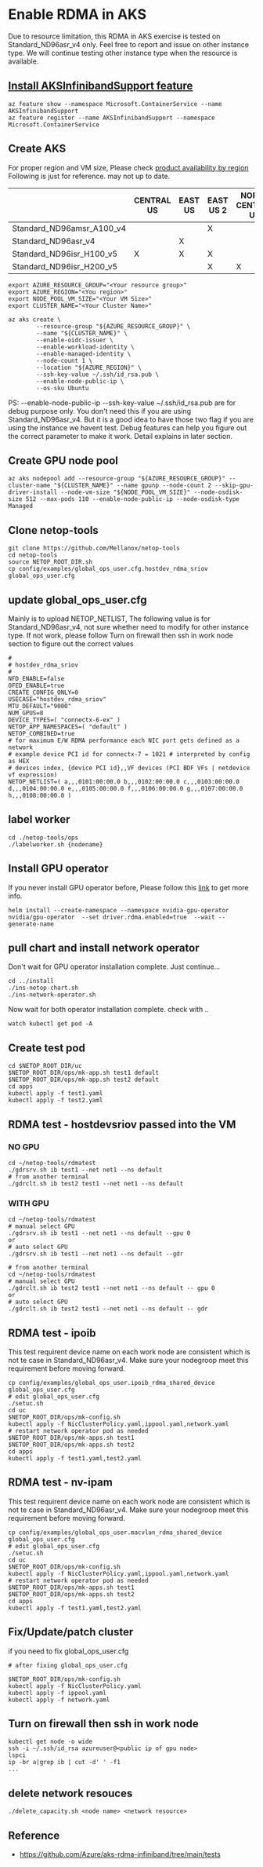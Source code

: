 # Enable RDMA in AKS

Due to resource limitation, this RDMA in AKS exercise is tested on Standard_ND96asr_v4 only.  Feel free to report and issue on other instance type.  We will continue testing other instance type when the resource is available.

## [Install AKSInfinibandSupport feature](https://learn.microsoft.com/en-us/azure/aks/use-amd-gpus)


```
az feature show --namespace Microsoft.ContainerService --name AKSInfinibandSupport
az feature register --name AKSInfinibandSupport --namespace Microsoft.ContainerService
```

## Create AKS 

For proper region and VM size, Please check [product availability by region](https://azure.microsoft.com/en-us/explore/global-infrastructure/products-by-region/table)
Following is just for reference.  may not up to date.

|                           | CENTRAL US | EAST US | EAST US 2 | NORTH CENTRAL US | SOUTH CENTRAL US | WEST US | WEST US 2 | WEST US 3 |
|---------------------------|------------|---------|-----------|------------------|------------------|---------|-----------|-----------|
| Standard_ND96amsr_A100_v4 |            |         |     X     |                  |        X         |         |           |           |
| Standard_ND96asr_v4       |            |   X     |           |                  |        X         |         |     X     |           |
| Standard_ND96isr_H100_v5  |       X    |   X     |     X     |                  |                  |     X   |           |           |
| Standard_ND96isr_H200_v5  |            |         |     X     |         X        |                  |         |           |       X   |

```
export AZURE_RESOURCE_GROUP="<Your resource group>"
export AZURE_REGION="<You region>"
export NODE_POOL_VM_SIZE="<Your VM Size>"
export CLUSTER_NAME="<Your Cluster Name>"
```

```
az aks create \
        --resource-group "${AZURE_RESOURCE_GROUP}" \
        --name "${CLUSTER_NAME}" \
        --enable-oidc-issuer \
        --enable-workload-identity \
        --enable-managed-identity \
        --node-count 1 \
        --location "${AZURE_REGION}" \
        --ssh-key-value ~/.ssh/id_rsa.pub \
        --enable-node-public-ip \
        --os-sku Ubuntu
```

PS:  --enable-node-public-ip --ssh-key-value ~/.ssh/id_rsa.pub are for debug purpose only.  You don't need this if you are using Standard_ND96asr_v4.  But it is a good idea to have those two flag if you are using the instance we havent test.  Debug features can help you figure out the correct parameter to make it work.  Detail explains in later section.

## Create GPU node pool 

```
az aks nodepool add --resource-group "${AZURE_RESOURCE_GROUP}" --cluster-name "${CLUSTER_NAME}" --name gpunp --node-count 2 --skip-gpu-driver-install --node-vm-size "${NODE_POOL_VM_SIZE}" --node-osdisk-size 512 --max-pods 110 --enable-node-public-ip --node-osdisk-type Managed
```

## Clone netop-tools

```
git clone https://github.com/Mellanox/netop-tools
cd netop-tools
source NETOP_ROOT_DIR.sh
cp config/examples/global_ops_user.cfg.hostdev_rdma_sriov global_ops_user.cfg
```

## update global_ops_user.cfg

Mainly is to upload NETOP_NETLIST, The following value is for Standard_ND96asr_v4, not sure whether need to modify for other instance type. If not work, please follow Turn on firewall then ssh in work node section to figure out the correct values

```
#
# hostdev_rdma_sriov
#
NFD_ENABLE=false
OFED_ENABLE=true
CREATE_CONFIG_ONLY=0
USECASE="hostdev_rdma_sriov"
MTU_DEFAULT="9000"
NUM_GPUS=8
DEVICE_TYPES=( "connectx-6-ex" )
NETOP_APP_NAMESPACES=( "default" )
NETOP_COMBINED=true
# for maximum E/W RDMA performance each NIC port gets defined as a network
# example device PCI id for connectx-7 = 1021 # interpreted by config as HEX
# devices index, {device PCI id},,VF devices (PCI BDF VFs | netdevice vf expression)
NETOP_NETLIST=( a,,,0101:00:00.0 b,,,0102:00:00.0 c,,,0103:00:00.0 d,,,0104:00:00.0 e,,,0105:00:00.0 f,,,0106:00:00.0 g,,,0107:00:00.0 h,,,0108:00:00.0 )
```

## label worker

```
cd ./netop-tools/ops
./labelworker.sh {nodename}
```

## Install GPU operator

If you never install GPU operator before, Please follow this [link](https://docs.nvidia.com/datacenter/cloud-native/gpu-operator/latest/getting-started.html) to get more info.
```
helm install --create-namespace --namespace nvidia-gpu-operator nvidia/gpu-operator  --set driver.rdma.enabled=true  --wait --generate-name
```

## pull chart and install network operator
Don't wait for GPU operator installation complete.  Just continue...
```
cd ../install
./ins-netop-chart.sh
./ins-network-operator.sh
```
Now wait for both operator installation complete. check with ..
```
watch kubectl get pod -A
```

## Create test pod
```
cd $NETOP_ROOT_DIR/uc
$NETOP_ROOT_DIR/ops/mk-app.sh test1 default
$NETOP_ROOT_DIR/ops/mk-app.sh test2 default
cd apps
kubectl apply -f test1.yaml
kubectl apply -f test2.yaml
```

## RDMA test - hostdevsriov passed into the VM

### NO GPU
```
cd ~/netop-tools/rdmatest
./gdrsrv.sh ib test1 --net net1 --ns default
# from another terminal
./gdrclt.sh ib test2 test1 --net net1 --ns default
```

### WITH GPU
```
cd ~/netop-tools/rdmatest
# manual select GPU
./gdrsrv.sh ib test1 --net net1 --ns default --gpu 0
or
# auto select GPU
./gdrsrv.sh ib test1 --net net1 --ns default --gdr

# from another terminal
cd ~/netop-tools/rdmatest
# manual select GPU
./gdrclt.sh ib test2 test1 --net net1 --ns default -- gpu 0
or
# auto select GPU
./gdrclt.sh ib test2 test1 --net net1 --ns default -- gdr

```

## RDMA test - ipoib

This test requirent device name on each work node are consistent which is not te case in Standard_ND96asr_v4.  Make sure your nodegroop meet this requirement before moving forward.

```
cp config/examples/global_ops_user.ipoib_rdma_shared_device global_ops_user.cfg
# edit global_ops_user.cfg
./setuc.sh
cd uc
$NETOP_ROOT_DIR/ops/mk-config.sh
kubectl apply -f NicClusterPolicy.yaml,ippool.yaml,network.yaml
# restart network operator pod as needed
$NETOP_ROOT_DIR/ops/mk-apps.sh test1
$NETOP_ROOT_DIR/ops/mk-apps.sh test2
cd apps
kubectl apply -f test1.yaml,test2.yaml
```

## RDMA test - nv-ipam

This test requirent device name on each work node are consistent which is not te case in Standard_ND96asr_v4.  Make sure your nodegroop meet this requirement before moving forward.

```
cp config/examples/global_ops_user.macvlan_rdma_shared_device global_ops_user.cfg
# edit global_ops_user.cfg
./setuc.sh
cd uc
$NETOP_ROOT_DIR/ops/mk-config.sh
kubectl apply -f NicClusterPolicy.yaml,ippool.yaml,network.yaml
# restart network operator pod as needed
$NETOP_ROOT_DIR/ops/mk-apps.sh test1
$NETOP_ROOT_DIR/ops/mk-apps.sh test2
cd apps
kubectl apply -f test1.yaml,test2.yaml
```

## Fix/Update/patch cluster

if you need to fix global_ops_user.cfg

```
# after fixing global_ops_user.cfg

$NETOP_ROOT_DIR/ops/mk-config.sh
kubectl apply -f NicClusterPolicy.yaml
kubectl apply -f ippool.yaml
kubectl apply -f network.yaml
```

## Turn on firewall then ssh in work node

```
kubectl get node -o wide
ssh -i ~/.ssh/id_rsa azureuser@<public ip of gpu node>
lspci
ip -br a|grep ib | cut -d' ' -f1
...
```

## delete network resouces

```
./delete_capacity.sh <node name> <network resource>
```

## Reference
- https://github.com/Azure/aks-rdma-infiniband/tree/main/tests
